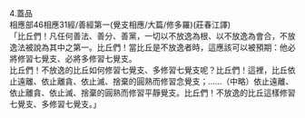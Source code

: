 4.蓋品  
相應部46相應31經/善經第一(覺支相應/大篇/修多羅)(莊春江譯)  
「比丘們！凡任何善法、善分、善黨，一切以不放逸為根、以不放逸為會合，不放逸法被說為其中之第一。比丘們！當比丘是不放逸者時，這應該可以被預期：他必將修習七覺支、必將多修習七覺支。  
比丘們！不放逸的比丘如何修習七覺支、多修習七覺支呢？比丘們！這裡，比丘依止遠離、依止離貪、依止滅、捨棄的圓熟而修習念覺支；……（中略）依止遠離、依止離貪、依止滅、捨棄的圓熟而修習平靜覺支。比丘們！不放逸的比丘這樣修習七覺支、多修習七覺支。」  
  
  
